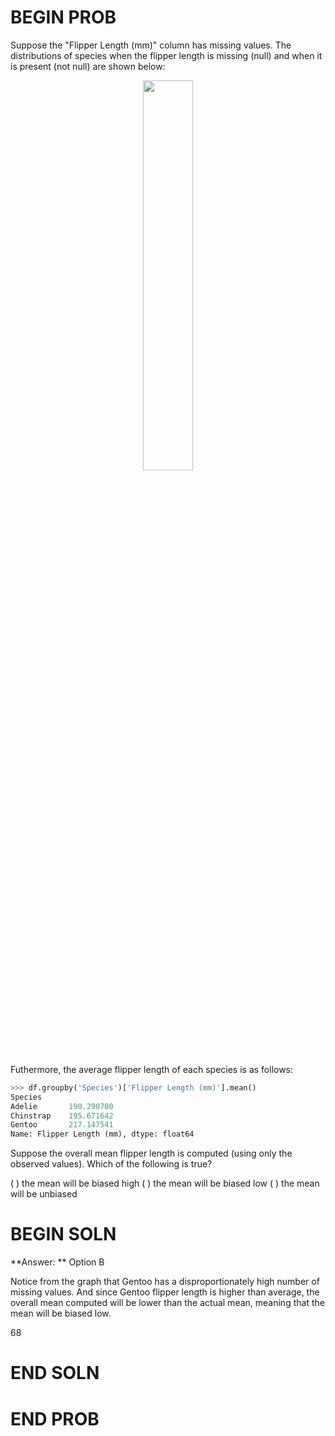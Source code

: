 # BEGIN PROB

Suppose the "Flipper Length (mm)" column has missing values. The distributions of species when the flipper length is missing (null) and when it is present (not null) are shown below:

<center><img src='../assets/images/fa21-midterm/missingness_distribution.png' width=40%></center>

Futhermore, the average flipper length of each species is as follows:

```py
>>> df.groupby('Species')['Flipper Length (mm)'].mean()
Species
Adelie       190.290780
Chinstrap    195.671642
Gentoo       217.147541
Name: Flipper Length (mm), dtype: float64
```

Suppose the overall mean flipper length is computed (using only the observed values). Which of the following is true?

( ) the mean will be biased high
( ) the mean will be biased low
( ) the mean will be unbiased

# BEGIN SOLN
**Answer: ** Option B

Notice from the graph that Gentoo has a disproportionately high number of missing values. And since Gentoo flipper length is higher than average, the overall mean computed will be lower than the actual mean, meaning that the mean will be biased low.

<average>68</average>

# END SOLN

# END PROB